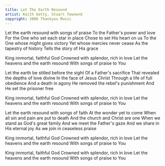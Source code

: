 ```yaml
---
title: Let The Earth Resound
artist: Keith Getty, Stuart Townend
copyright: 2006 Thankyou Music
---
```

Let the earth resound with songs of praise
To the Father's power and love
For the One who set each star in place
Chose to set His heart on us
To the One whose might gives victory
Yet whose mercies never cease
As the tapestry of history 
Tells the story of His grace

   King immortal, faithful God
   Crowned with splendor, rich in love
   Let the heavens and the earth resound
   With songs of praise to You

Let the earth be stilled before the sight
Of a Father's sacrifice
That revealed the depths of love divine
In the face of Jesus Christ
Through a life of full obedience
And a death in agony
He removed the rebel's punishment
And He set the prisoner free

   King immortal, faithful God
   Crowned with splendor, rich in love
   Let the heavens and the earth resound
   With songs of praise to You

Let the earth resound with songs of faith
At the wonder yet to come
When all sin and pain are put to death
And the church and Christ are one
When we stand as God's great family
And we meet the Father's gaze
And we share in His eternal joy
As we join in ceaseless praise

   King immortal, faithful God
   Crowned with splendor, rich in love
   Let the heavens and the earth resound
   With songs of praise to You

   King immortal, faithful God
   Crowned with splendor, rich in love
   Let the heavens and the earth resound
   With songs of praise to You